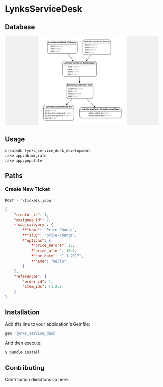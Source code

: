 # LynksServiceDesk

## Database
![Who removed the erd image file ? :( ](erd.png)

## Usage
```
createdb lynks_service_desk_development
rake app:db:migrate
rake app:populate
```

## Paths

### Create New Ticket
`POST - '/tickets.json' `

```json
{
	"creator_id": 1,
	"assignee_id": 2,
	*"sub_category": {
		**"name": "Price Change",
		**"slug": "price-change",
		*"options": {
			*"price_before": 10,
			*"price_after": 10.5,
			*"due_date": "1-1-2017",
			*"name": "hello"
		}
	},
	"references": {
		"order_id": 1,
		"item_ids": [1,2,3]
	}
}
```

## Installation
Add this line to your application's Gemfile:

```ruby
gem 'lynks_service_desk'
```

And then execute:
```bash
$ bundle install
```

## Contributing
Contribution directions go here.
